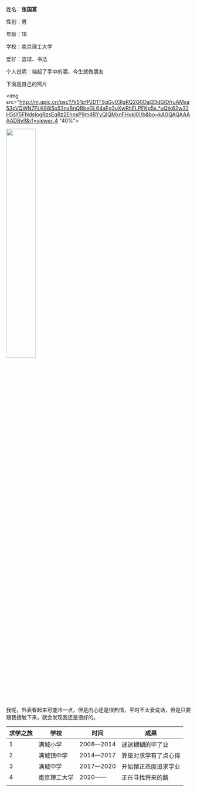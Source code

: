 姓名：**张国富**
<div class="container-fluid">
	<div class="row-fluid">
		<div class="span12">
			<p>
				 性别：男
			</p>
		</div>
	</div>
</div>
<div class="container-fluid">
	<div class="row-fluid">
		<div class="span12">
			<p>
				 年龄：18
			</p>
		</div>
	</div>
</div>
<div class="container-fluid">
	<div class="row-fluid">
		<div class="span12">
			<p>
				 学校：南京理工大学
			</p>
		</div>
	</div>
</div>

<div class="container-fluid">
	<div class="row-fluid">
		<div class="span12">
			<p>
				 爱好：篮球、书法
			</p>
		</div>
	</div>
</div>
<div class="container-fluid">
	<div class="row-fluid">
		<div class="span12">
			<p>
				 个人说明：端起了手中的酒，今生就做朋友
			</p>
		</div>
	</div>
</div>
<div class="container-fluid">
	<div class="row-fluid">
		<div class="span12">
			<p>
				下面是自己的照片
			</p>
		</div>
	</div>
</div>

<img src="http://m.qpic.cn/psc?/V51pfPJD1TSgGy03lgRQ2G0Daj33dGiD/ruAMsa53pVQWN7FLK88i5o53nxBnQBbeGL64aEg3uXwRhELPFKp5s.*uQtk62w32H5sY5FNdsIogRzsEq8z2EhnsP9m4RYyQIQMxnFHvkI0!/b&bo=kAGQAQAAAAADByI!&rf=viewer_4 "40%">

<img src="http://m.qpic.cn/psc?/V51pfPJD1TSgGy03lgRQ2G0Daj33dGiD/45NBuzDIW489QBoVep5mcdM3tPeflPsL3cqBY6dGVXxa8.68Zwqyni4mJu2w73.1aF2vxq0O4gaXCYfnx0HYyvsyWd0B7XIMp8S9wH4U*hQ!/b&bo=oAU4BAAAAAABF6k!&rf=viewer_4" width="40%">

<div class="container-fluid">
	<div class="row-fluid">
		<div class="span12">
			<p>
				 我呢，外表看起来可能冷一点，但是内心还是很热情，平时不太爱说话，但是只要跟我接触下来，就会发现我还是很好的。
			</p>
		</div>
	</div>
</div>

<div class="container-fluid">
	<div class="row-fluid">
		<div class="span12">
			<table class="table">
				<thead>
					<tr>
						<th>
							求学之旅
						</th>
						<th>
							学校
						</th>
						<th>
							时间
						</th>
						<th>
							成果
						</th>
					</tr>
				</thead>
				<tbody>
					<tr>
						<td>
							1
						</td>
						<td>
							满城小学
						</td>
						<td>
							2008—2014
						</td>
						<td>
							迷迷糊糊的毕了业
						</td>
					</tr>
					<tr class="success">
						<td>
							2
						</td>
						<td>
							<span>满城镇中学</span>
						</td>
						<td>
							2014—2017
						</td>
						<td>
							算是对求学有了点心得
						</td>
					</tr>
					<tr class="error">
						<td>
							3
						</td>
						<td>
							满城中学
						</td>
						<td>
							2017—2020
						</td>
						<td>
							开始摆正态度追求学业
						</td>
					</tr>
					<tr class="warning">
						<td>
							4
						</td>
						<td>
							南京理工大学
						</td>
						<td>
							2020——
						</td>
						<td>
							正在寻找将来的路
						</td>
					</tr>
					<tr class="info">
						<td>
						</td>
						<td>
						</td>
						<td>
						</td>
						<td>
						</td>
					</tr>
				</tbody>
			</table>
		</div>
	</div>
</div>
